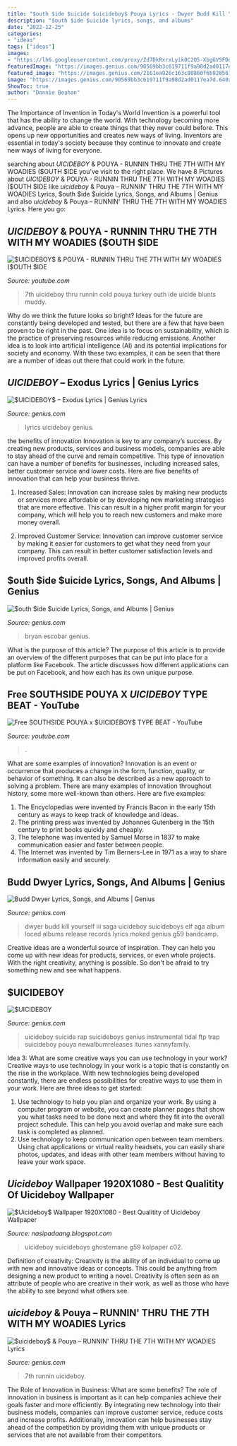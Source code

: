```yaml
---
title: "$outh $ide $uicide $uicideboy$ Pouya Lyrics - Dwyer Budd Kill Yourself Iii Saga Uicideboy Suicideboys Elf Aga Album Loced Albums Release Records Lyrics Moked Genius G59 Bandcamp"
description: "$outh $ide $uicide lyrics, songs, and albums"
date: "2022-12-25"
categories:
- "ideas"
tags: ["ideas"]
images:
- "https://lh6.googleusercontent.com/proxy/Zd7DkRxrxLyik0C2O5-XbgGV5FDo24TChuznmj3n3vU_mrkyz3_wwf0_MvZMwe6WlbT65VI0C3aYsVJysOn4rA_6NNV6Ly5yrWUItOg=w1200-h630-p-k-no-nu"
featuredImage: "https://images.genius.com/90569bb3c619711f9a98d2ad0117ea7d.640x640x1.jpg"
featured_image: "https://images.genius.com/2161ea926c163c80860f6b92856118f4.700x700x1.jpg"
image: "https://images.genius.com/90569bb3c619711f9a98d2ad0117ea7d.640x640x1.jpg"
ShowToc: true
author: "Donnie Beahan"
---
```



The Importance of Invention in Today's World
Invention is a powerful tool that has the ability to change the world. With technology becoming more advance, people are able to create things that they never could before. This opens up new opportunities and creates new ways of living. Inventors are essential in today's society because they continue to innovate and create new ways of living for everyone.

	

		
searching about $UICIDEBOY$ &amp; POUYA - RUNNIN THRU THE 7TH WITH MY WOADIES ($OUTH $IDE you've visit to the right place. We have 8 Pictures about $UICIDEBOY$ &amp; POUYA - RUNNIN THRU THE 7TH WITH MY WOADIES ($OUTH $IDE like $uicideboy$ &amp; Pouya – RUNNIN&#039; THRU THE 7TH WITH MY WOADIES Lyrics, $outh $ide $uicide Lyrics, Songs, and Albums | Genius and also $uicideboy$ &amp; Pouya – RUNNIN&#039; THRU THE 7TH WITH MY WOADIES Lyrics. Here you go:
		
    
## $UICIDEBOY$ &amp; POUYA - RUNNIN THRU THE 7TH WITH MY WOADIES ($OUTH $IDE

<img loading=lazy src="https://i.ytimg.com/vi/afUNqq1L5OY/maxresdefault.jpg" onerror="this.onerror=null;this.src='https://tse4.mm.bing.net/th?id=OIP.hEOIvtwtxlqvs2PNOG8qoQHaEK&amp;pid=15.1';" alt="$UICIDEBOY$ &amp; POUYA - RUNNIN THRU THE 7TH WITH MY WOADIES ($OUTH $IDE">

_Source: youtube.com_

>7th uicideboy thru runnin cold pouya turkey outh ide uicide blunts muddy. 

	

Why do we think the future looks so bright?
Ideas for the future are constantly being developed and tested, but there are a few that have been proven to be right in the past. One idea is to focus on sustainability, which is the practice of preserving resources while reducing emissions. Another idea is to look into artificial intelligence (AI) and its potential implications for society and economy. With these two examples, it can be seen that there are a number of ideas out there that could work in the future.

    
## $UICIDEBOY$ – Exodus Lyrics | Genius Lyrics

<img loading=lazy src="https://images.genius.com/2161ea926c163c80860f6b92856118f4.700x700x1.jpg" onerror="this.onerror=null;this.src='https://tse4.mm.bing.net/th?id=OIP.UCS8SP1jtTbZURn7Qm2TpwHaHa&amp;pid=15.1';" alt="$UICIDEBOY$ – Exodus Lyrics | Genius Lyrics">

_Source: genius.com_

>lyrics uicideboy genius. 

	

the benefits of innovation
Innovation is key to any company’s success. By creating new products, services and business models, companies are able to stay ahead of the curve and remain competitive. This type of innovation can have a number of benefits for businesses, including increased sales, better customer service and lower costs. Here are five benefits of innovation that can help your business thrive.
1. Increased Sales: Innovation can increase sales by making new products or services more affordable or by developing new marketing strategies that are more effective. This can result in a higher profit margin for your company, which will help you to reach new customers and make more money overall.

2. Improved Customer Service: Innovation can improve customer service by making it easier for customers to get what they need from your company. This can result in better customer satisfaction levels and improved profits overall.


    
## $outh $ide $uicide Lyrics, Songs, And Albums | Genius

<img loading=lazy src="https://images.genius.com/0bb1438db40260e527d5a3fb41acda7d.399x399x1.jpg" onerror="this.onerror=null;this.src='https://tse4.mm.bing.net/th?id=OIP.4GtpguFxstWG2DPGXeL5oQAAAA&amp;pid=15.1';" alt="$outh $ide $uicide Lyrics, Songs, and Albums | Genius">

_Source: genius.com_

>bryan escobar genius. 

	

What is the purpose of this article?
The purpose of this article is to provide an overview of the different purposes that can be put into place for a platform like Facebook. The article discusses how different applications can be put on Facebook, and how each has its own unique purpose.

    
## Free SOUTHSIDE POUYA X $UICIDEBOY$ TYPE BEAT - YouTube

<img loading=lazy src="https://i.ytimg.com/vi/vfCiHdUddBw/maxresdefault.jpg" onerror="this.onerror=null;this.src='https://tse1.mm.bing.net/th?id=OIP.XLSIOPlhC2Bo3Gb4gFNIMAHaEK&amp;pid=15.1';" alt="Free SOUTHSIDE POUYA x $UICIDEBOY$ TYPE BEAT - YouTube">

_Source: youtube.com_

>. 

	

What are some examples of innovation?
Innovation is an event or occurrence that produces a change in the form, function, quality, or behavior of something. It can also be described as a new approach to solving a problem. There are many examples of innovation throughout history, some more well-known than others. Here are five examples:
1. The Encyclopedias were invented by Francis Bacon in the early 15th century as ways to keep track of knowledge and ideas.
2. The printing press was invented by Johannes Gutenberg in the 15th century to print books quickly and cheaply.
3. The telephone was invented by Samuel Morse in 1837 to make communication easier and faster between people. 
4. The Internet was invented by Tim Berners-Lee in 1971 as a way to share information easily and securely. 

    
## Budd Dwyer Lyrics, Songs, And Albums | Genius

<img loading=lazy src="https://images.genius.com/932cbc045af6759565f61d57ca692c87.1000x1000x1.jpg" onerror="this.onerror=null;this.src='https://tse1.mm.bing.net/th?id=OIP.jnSfjeH3jElBMOzb13ncOAHaHa&amp;pid=15.1';" alt="Budd Dwyer Lyrics, Songs, and Albums | Genius">

_Source: genius.com_

>dwyer budd kill yourself iii saga uicideboy suicideboys elf aga album loced albums release records lyrics moked genius g59 bandcamp. 

	

Creative ideas are a wonderful source of inspiration. They can help you come up with new ideas for products, services, or even whole projects. With the right creativity, anything is possible. So don't be afraid to try something new and see what happens.

    
## $UICIDEBOY

<img loading=lazy src="https://images.genius.com/90569bb3c619711f9a98d2ad0117ea7d.640x640x1.jpg" onerror="this.onerror=null;this.src='https://tse1.mm.bing.net/th?id=OIP.xXRlMC3pGVJrG3J-xQaDogHaHa&amp;pid=15.1';" alt="$UICIDEBOY">

_Source: genius.com_

>uicideboy suicide rap suicideboys genius instrumental tidal ftp trap suicideboy pouya newalbumreleases itunes xannyfamily. 

	

Idea 3: What are some creative ways you can use technology in your work?
Creative ways to use technology in your work is a topic that is constantly on the rise in the workplace. With new technologies being developed constantly, there are endless possibilities for creative ways to use them in your work. Here are three ideas to get started: 
1. Use technology to help you plan and organize your work. By using a computer program or website, you can create planner pages that show you what tasks need to be done next and where they fit into the overall project schedule. This can help you avoid overlap and make sure each task is completed as planned. 
2. Use technology to keep communication open between team members. Using chat applications or virtual reality headsets, you can easily share photos, updates, and ideas with other team members without having to leave your work space.

    
## $Uicideboy$ Wallpaper 1920X1080 - Best Qualitity Of Uicideboy Wallpaper

<img loading=lazy src="https://lh6.googleusercontent.com/proxy/Zd7DkRxrxLyik0C2O5-XbgGV5FDo24TChuznmj3n3vU_mrkyz3_wwf0_MvZMwe6WlbT65VI0C3aYsVJysOn4rA_6NNV6Ly5yrWUItOg=w1200-h630-p-k-no-nu" onerror="this.onerror=null;this.src='https://tse2.mm.bing.net/th?id=OIP.lMSslewTQhjWVrKsQNjM1QHaD4&amp;pid=15.1';" alt="$Uicideboy$ Wallpaper 1920X1080 - Best Qualitity of Uicideboy Wallpaper">

_Source: nasipadaang.blogspot.com_

>uicideboy suicideboys ghostemane g59 kolpaper c02. 

	

Definition of creativity:
Creativity is the ability of an individual to come up with new and innovative ideas or concepts. This could be anything from designing a new product to writing a novel. Creativity is often seen as an attribute of people who are creative in their work, as well as those who have the ability to see beyond what others see.

    
## $uicideboy$ &amp; Pouya – RUNNIN&#039; THRU THE 7TH WITH MY WOADIES Lyrics

<img loading=lazy src="http://images.genius.com/14b78c4d4eeffbf974d0795da7981d09.700x700x1.jpg" onerror="this.onerror=null;this.src='https://tse3.mm.bing.net/th?id=OIP.j8v9BEMfaJKz003L1dxuDwHaHa&amp;pid=15.1';" alt="$uicideboy$ &amp; Pouya – RUNNIN&#039; THRU THE 7TH WITH MY WOADIES Lyrics">

_Source: genius.com_

>7th runnin uicideboy. 

	

The Role of Innovation in Business: What are some benefits?
The role of innovation in business is important as it can help companies achieve their goals faster and more efficiently. By integrating new technology into their business models, companies can improve customer service, reduce costs and increase profits. Additionally, innovation can help businesses stay ahead of the competition by providing them with unique products or services that are not available from their competitors.

